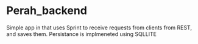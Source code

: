 # Perah_backend

Simple app in that uses Sprint to receive requests from clients from REST, and saves them.
Persistance is implmeneted using SQLLITE
